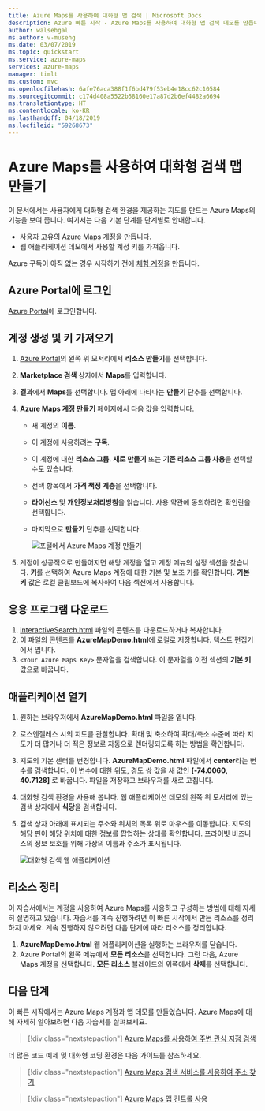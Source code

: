 ```yaml
---
title: Azure Maps를 사용하여 대화형 맵 검색 | Microsoft Docs
description: Azure 빠른 시작 - Azure Maps를 사용하여 대화형 맵 검색 데모를 만듭니다.
author: walsehgal
ms.author: v-musehg
ms.date: 03/07/2019
ms.topic: quickstart
ms.service: azure-maps
services: azure-maps
manager: timlt
ms.custom: mvc
ms.openlocfilehash: 6afe76aca388f1f6bd479f53eb4e18cc62c10584
ms.sourcegitcommit: c174d408a5522b58160e17a87d2b6ef4482a6694
ms.translationtype: HT
ms.contentlocale: ko-KR
ms.lasthandoff: 04/18/2019
ms.locfileid: "59268673"
---
```

# <a name="create-an-interactive-search-map-by-using-azure-maps"></a>Azure Maps를 사용하여 대화형 검색 맵 만들기

이 문서에서는 사용자에게 대화형 검색 환경을 제공하는 지도를 만드는 Azure Maps의 기능을 보여 줍니다. 여기서는 다음 기본 단계를 단계별로 안내합니다.
* 사용자 고유의 Azure Maps 계정을 만듭니다.
* 웹 애플리케이션 데모에서 사용할 계정 키를 가져옵니다.

Azure 구독이 아직 없는 경우 시작하기 전에 [체험 계정](https://azure.microsoft.com/free/?WT.mc_id=A261C142F)을 만듭니다.

## <a name="sign-in-to-the-azure-portal"></a>Azure Portal에 로그인

[Azure Portal](https://portal.azure.com/)에 로그인합니다.

## <a name="create-an-account-and-get-your-key"></a>계정 생성 및 키 가져오기

1. [Azure Portal](https://portal.azure.com)의 왼쪽 위 모서리에서 **리소스 만들기**를 선택합니다.
2. **Marketplace 검색** 상자에서 **Maps**를 입력합니다.
3. **결과**에서 **Maps**를 선택합니다. 맵 아래에 나타나는 **만들기** 단추를 선택합니다.
4. **Azure Maps 계정 만들기** 페이지에서 다음 값을 입력합니다.
   - 새 계정의 **이름**.
   - 이 계정에 사용하려는 **구독**.
   - 이 계정에 대한 **리소스 그룹**. **새로 만들기** 또는 **기존 리소스 그룹 사용**을 선택할 수도 있습니다.
   - 선택 항목에서 **가격 책정 계층**을 선택합니다.
   - **라이선스** 및 **개인정보처리방침**을 읽습니다. 사용 약관에 동의하려면 확인란을 선택합니다.
   - 마지막으로 **만들기** 단추를 선택합니다.

     ![포털에서 Azure Maps 계정 만들기](./media/quick-demo-map-app/create-account.png)

5. 계정이 성공적으로 만들어지면 해당 계정을 열고 계정 메뉴의 설정 섹션을 찾습니다. **키**를 선택하여 Azure Maps 계정에 대한 기본 및 보조 키를 확인합니다. **기본 키** 값은 로컬 클립보드에 복사하여 다음 섹션에서 사용합니다.

## <a name="download-the-application"></a>응용 프로그램 다운로드

1. [interactiveSearch.html](https://github.com/Azure-Samples/AzureMapsCodeSamples/blob/master/AzureMapsCodeSamples/Tutorials/interactiveSearch.html) 파일의 콘텐츠를 다운로드하거나 복사합니다.
2. 이 파일의 콘텐츠를 **AzureMapDemo.html**에 로컬로 저장합니다. 텍스트 편집기에서 엽니다.
3. `<Your Azure Maps Key>` 문자열을 검색합니다. 이 문자열을 이전 섹션의 **기본 키** 값으로 바꿉니다.

## <a name="open-the-application"></a>애플리케이션 열기

1. 원하는 브라우저에서 **AzureMapDemo.html** 파일을 엽니다.
2. 로스앤젤레스 시의 지도를 관찰합니다. 확대 및 축소하여 확대/축소 수준에 따라 지도가 더 많거나 더 적은 정보로 자동으로 렌더링되도록 하는 방법을 확인합니다. 
3. 지도의 기본 센터를 변경합니다. **AzureMapDemo.html** 파일에서 **center**라는 변수를 검색합니다. 이 변수에 대한 위도, 경도 쌍 값을 새 값인 **[-74.0060, 40.7128]** 로 바꿉니다. 파일을 저장하고 브라우저를 새로 고칩니다.
4. 대화형 검색 환경을 사용해 봅니다. 웹 애플리케이션 데모의 왼쪽 위 모서리에 있는 검색 상자에서 **식당**을 검색합니다.
5. 검색 상자 아래에 표시되는 주소와 위치의 목록 위로 마우스를 이동합니다. 지도의 해당 핀이 해당 위치에 대한 정보를 팝업하는 상태를 확인합니다. 프라이빗 비즈니스의 정보 보호를 위해 가상의 이름과 주소가 표시됩니다.

    ![대화형 검색 웹 애플리케이션](./media/quick-demo-map-app/interactive-search.png)

## <a name="clean-up-resources"></a>리소스 정리

이 자습서에서는 계정을 사용하여 Azure Maps를 사용하고 구성하는 방법에 대해 자세히 설명하고 있습니다. 자습서를 계속 진행하려면 이 빠른 시작에서 만든 리소스를 정리하지 마세요. 계속 진행하지 않으려면 다음 단계에 따라 리소스를 정리합니다.

1. **AzureMapDemo.html** 웹 애플리케이션을 실행하는 브라우저를 닫습니다.
2. Azure Portal의 왼쪽 메뉴에서 **모든 리소스**를 선택합니다. 그런 다음, Azure Maps 계정을 선택합니다. **모든 리소스** 블레이드의 위쪽에서 **삭제**를 선택합니다.

## <a name="next-steps"></a>다음 단계

이 빠른 시작에서는 Azure Maps 계정과 앱 데모를 만들었습니다. Azure Maps에 대해 자세히 알아보려면 다음 자습서를 살펴보세요.

> [!div class="nextstepaction"]
> [Azure Maps를 사용하여 주변 관심 지점 검색](tutorial-search-location.md)

더 많은 코드 예제 및 대화형 코딩 환경은 다음 가이드를 참조하세요.

> [!div class="nextstepaction"]
> [Azure Maps 검색 서비스를 사용하여 주소 찾기](how-to-search-for-address.md)

> [!div class="nextstepaction"]
> [Azure Maps 맵 컨트롤 사용](how-to-use-map-control.md)
